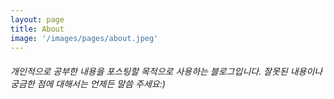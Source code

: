 ```yaml
---
layout: page
title: About
image: '/images/pages/about.jpeg'
---
```


###### 개인적으로 공부한 내용을 포스팅할 목적으로 사용하는 블로그입니다. 잘못된 내용이나 궁금한 점에 대해서는 언제든 말씀 주세요:)
